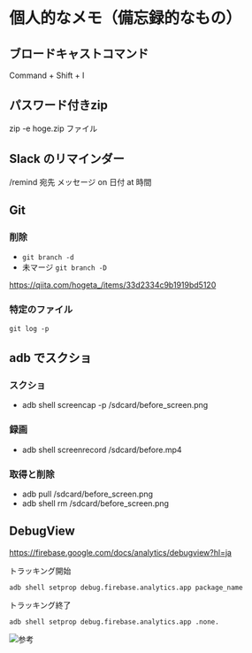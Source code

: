 # 個人的なメモ（備忘録的なもの）

## ブロードキャストコマンド

Command + Shift + I

## パスワード付きzip

zip -e hoge.zip ファイル

## Slack のリマインダー

/remind 宛先 メッセージ on 日付 at 時間

## Git

### 削除

* `git branch -d`
* 未マージ `git branch -D`

https://qiita.com/hogeta_/items/33d2334c9b1919bd5120

### 特定のファイル

`git log -p`

## adb でスクショ

### スクショ

* adb shell screencap -p /sdcard/before_screen.png

### 録画

* adb shell screenrecord /sdcard/before.mp4

### 取得と削除

* adb pull /sdcard/before_screen.png
* adb shell rm /sdcard/before_screen.png

## DebugView
https://firebase.google.com/docs/analytics/debugview?hl=ja

トラッキング開始
```
adb shell setprop debug.firebase.analytics.app package_name
```
トラッキング終了
```
adb shell setprop debug.firebase.analytics.app .none.
```

![参考](https://user-images.githubusercontent.com/24517539/77731856-17a68780-7047-11ea-82e8-fb0892f35ac4.png)
